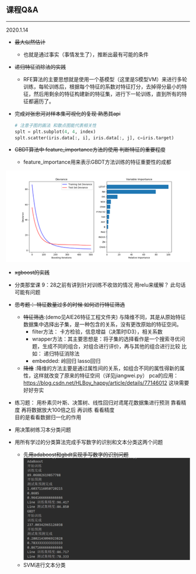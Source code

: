 ##  课程Q&A
---
2020.1.14
* ~~最大似然估计~~
  - 也就是通过事实（事情发生了），推断出最有可能的条件
* ~~递归特征消除法的实践~~
  - RFE算法的主要思想就是使用一个基模型（这里是S模型VM）来进行多轮训练，每轮训练后，根据每个特征的系数对特征打分，去掉得分最小的特征，然后用剩余的特征构建新的特征集，进行下一轮训练，直到所有的特征都遍历了。
* ~~完成对张忠河对样本集可视化的复现  熟悉其api~~
    ```python
  # 注意子图的画法 和散点图能代表相关性
    splt = plt.subplot(4, 4, index)
    splt.scatter(iris.data[:, i], iris.data[:, j], c=iris.target)
    ```
    
* ~~GBDT算法中 feature_importance方法的使用 判断特征的重要程度~~
  - feature_importance用来表示GBDT方法训练的特征重要性的成都

![](png/gbdt_regression.png)

* ~~xgboost的实践~~
* 分类那堂课 9：28之前有讲到针对训练不收敛的情况 用relu来缓解？ 此句话可能有问题
* ~~思考题： 特征数量过多的时候 如何进行特征筛选~~
    - ~~特征筛选~~:(demo见AIE26特征工程文件夹) 与降维不同，其是从原始特征数据集中选择出子集，是一种包含的关系，没有更改原始的特征空间。
        - filter方法： 卡方检验，信息增益（决策时ID3），相关系数
        -  wrapper方法：其主要思想是：将子集的选择看作是一个搜索寻优问题，生成不同的组合，对组合进行评价，再与其他的组合进行比较 比如： 递归特征消除法
        - embedded: 岭回归 lasso回归
    - ~~降维~~ :降维的方法主要是通过属性间的关系，如组合不同的属性得新的属性，这样就改变了原来的特征空间（详见jiangwei.py） pca的应用：https://blog.csdn.net/HLBoy_happy/article/details/77146012
  这块需要好好夯实  

* 练习题： 用朴素贝叶斯、决策树、线性回归对鸢尾花数据集进行预测 靠看精度
再将数据放大100倍之后 再训练 看看精度  
目的是看看数据归一化的作用
* 用决策树练习本分类问题
* 用所有学过的分类算法完成手写数字的识别和文本分类这两个问题
    - ~~先用adaboost和gbdt实现手写数字的识别问题~~
    ![](png/adaboost_gbdt.png)  
    - SVM进行文本分类   